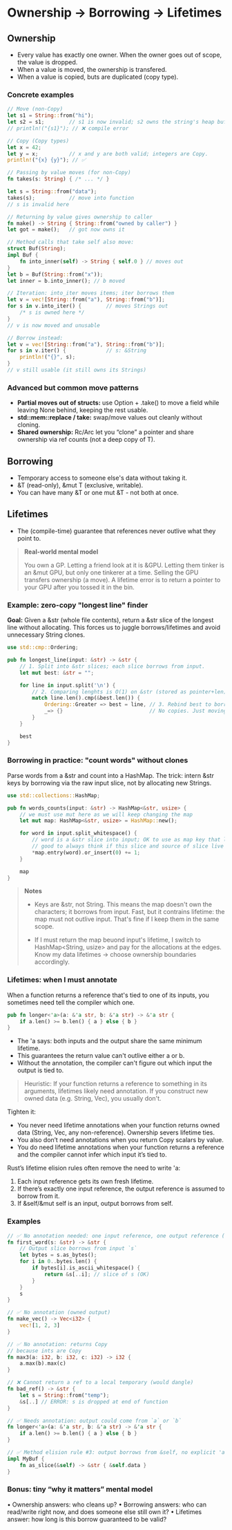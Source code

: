 # Ownership → Borrowing → Lifetimes

## Ownership

- Every value has exactly one owner. When the owner goes out of scope, the value
is dropped.
- When a value is moved, the ownership is transfered. 
- When a value is copied, buts are duplicated (copy type).

### Concrete examples

```rust
// Move (non-Copy)
let s1 = String::from("hi");
let s2 = s1;        // s1 is now invalid; s2 owns the string's heap buffer.
// println!("{s1}"); // ❌ compile error

// Copy (Copy types)
let x = 42;
let y = x;          // x and y are both valid; integers are Copy.
println!("{x} {y}"); // ✅

// Passing by value moves (for non-Copy)
fn takes(s: String) { /* ... */ }

let s = String::from("data");
takes(s);           // move into function
// s is invalid here

// Returning by value gives ownership to caller
fn make() -> String { String::from("owned by caller") }
let got = make();   // got now owns it

// Method calls that take self also move:
struct Buf(String);
impl Buf {
    fn into_inner(self) -> String { self.0 } // moves out
}
let b = Buf(String::from("x"));
let inner = b.into_inner(); // b moved

// Iteration: into_iter moves items; iter borrows them
let v = vec![String::from("a"), String::from("b")];
for s in v.into_iter() {        // moves Strings out
    /* s is owned here */
}
// v is now moved and unusable

// Borrow instead:
let v = vec![String::from("a"), String::from("b")];
for s in v.iter() {             // s: &String
    println!("{}", s);
}
// v still usable (it still owns its Strings)
```

### Advanced but common move patterns

- **Partial moves out of structs:** use Option<T> + .take() to move a field while leaving 
None behind, keeping the rest usable.
- **std::mem::replace / take:** swap/move values out cleanly without cloning.
- **Shared ownership:** Rc<T>/Arc<T> let you “clone” a pointer and share ownership via 
ref counts (not a deep copy of T).

## Borrowing

- Temporary access to someone else's data without taking it. 
- &T (read-only), &mut T (exclusive, writable).
- You can have many &T or one mut &T - not both at once.

## Lifetimes

- The (compile-time) guarantee that references never outlive what they point to.

> **Real-world mental model**
> 
> You own a GP. Letting a friend look at it is &GPU. Letting them tinker is an
> &mut GPU, but only one tinkerer at a time. Selling the GPU transfers ownership (a move).
> A lifetime error is to return a pointer to your GPU after you tossed it in the bin.

### Example: zero-copy "longest line" finder

**Goal:** Given a &str (whole file contents), return a &str slice of the longest 
line without allocating. This forces us to juggle borrows/lifetimes and avoid
unnecessary String clones.

```rust
use std::cmp::Ordering;

pub fn longest_line(input: &str) -> &str {
    // 1. Split into &str slices; each slice borrows from input.
    let mut best: &str = "";

    for line in input.split('\n') {
        // 2. Comparing lenghts is O(1) on &str (stored as pointer+len).
        match line.len().cmp(&best.len()) {
            Ordering::Greater => best = line, // 3. Rebind best to borrow this longer slice,
            _=> {}                            // No copies. Just moving a pointer+len
        }
    }

    best
}
```

### Borrowing in practice: "count words" without clones

Parse words from a &str and count into a HashMap. The trick: intern &str keys by borrowing
via the raw input slice, not by allocating new Strings.

```rust
use std::collections::HashMap;

pub fn words_counts(input: &str) -> HashMap<&str, usize> {
    // we must use mut here as we will keep changing the map
    let mut map: HashMap<&str, usize> = HashMap::new();

    for word in input.split_whitespace() {
        // word is a &str slice into input; OK to use as map key that lives as long as input
        // good to always think if this slice and source of slice live as long as the map
        *map.entry(word).or_insert(0) += 1;
    }

    map
}
```

>**Notes**
> - Keys are &str, not String. This means the map doesn't own the characters; it borrows
> from input. Fast, but it contrains lifetime: the map must not outlive input. That's fine
> if I keep them in the same scope.
>
> - If I must return the map beuond input's lifetime, I switch to HashMap<String, usize> and
> pay for the allocations at the edges. Know my data lifetimes → choose ownership boundaries
> accordingly.

### Lifetimes: when I must annotate

When a function returns a reference that's tied to one of its inputs, you sometimes need
tell the compiler which one.

```rust
pub fn longer<'a>(a: &'a str, b: &'a str) -> &'a str {
    if a.len() >= b.len() { a } else { b }
}
```

- The 'a says: both inputs and the output share the same minimum lifetime.
- This guarantees the return value can't outlive either a or b.
- Without the annotation, the compiler can't figure out which input the output is tied to.

> Heuristic: If your function returns a  reference to something in its arguments, lifetimes
> likely need annotation. If you construct new owned data (e.g. String, Vec), you usually
> don't.

Tighten it:

- You never need lifetime annotations when your function returns owned data (String, Vec<T>, 
any non-reference). Ownership severs lifetime ties.
- You also don’t need annotations when you return Copy scalars by value.
- You do need lifetime annotations when your function returns a reference and the compiler 
cannot infer which input it’s tied to.

Rust’s lifetime elision rules often remove the need to write 'a:
	
1. Each input reference gets its own fresh lifetime.
2. If there’s exactly one input reference, the output reference is assumed to borrow from it.
3. If &self/&mut self is an input, output borrows from self.

### Examples

```rust
// ✅ No annotation needed: one input reference, one output reference (elided)
fn first_word(s: &str) -> &str {
    // Output slice borrows from input `s`
    let bytes = s.as_bytes();
    for i in 0..bytes.len() {
        if bytes[i].is_ascii_whitespace() {
            return &s[..i]; // slice of s (OK)
        }
    }
    s
}

// ✅ No annotation (owned output)
fn make_vec() -> Vec<i32> {
    vec![1, 2, 3]
}

// ✅ No annotation: returns Copy
// because ints are Copy
fn max3(a: i32, b: i32, c: i32) -> i32 {
    a.max(b).max(c)
}

// ❌ Cannot return a ref to a local temporary (would dangle)
fn bad_ref() -> &str {
    let s = String::from("temp");
    &s[..] // ERROR: s is dropped at end of function
}

// ✅ Needs annotation: output could come from `a` or `b`
fn longer<'a>(a: &'a str, b: &'a str) -> &'a str {
    if a.len() >= b.len() { a } else { b }
}

// ✅ Method elision rule #3: output borrows from &self, no explicit 'a needed
impl MyBuf {
    fn as_slice(&self) -> &str { &self.data }
}
```

### Bonus: tiny “why it matters” mental model
	
• Ownership answers: who cleans up?
• Borrowing answers: who can read/write right now, and does someone else still own it?
• Lifetimes answer: how long is this borrow guaranteed to be valid?

